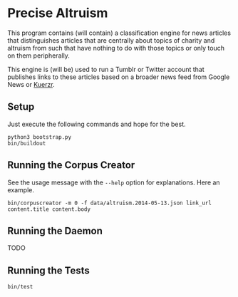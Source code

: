 # Precise Altruism

This program contains (will contain) a classification engine for news articles that distinguishes articles that are centrally about topics of charity and altruism from such that have nothing to do with those topics or only touch on them peripherally.

This engine is (will be) used to run a Tumblr or Twitter account that publishes links to these articles based on a broader news feed from Google News or [Kuerzr](http://www.kuerzr.com/).

## Setup

Just execute the following commands and hope for the best.

    python3 bootstrap.py
    bin/buildout

## Running the Corpus Creator

See the usage message with the `--help` option for explanations. Here an example.

    bin/corpuscreator -m 0 -f data/altruism.2014-05-13.json link_url content.title content.body

## Running the Daemon

TODO

## Running the Tests

    bin/test
